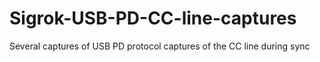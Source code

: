 # Sigrok-USB-PD-CC-line-captures
Several captures of USB PD protocol captures of the CC line during sync
